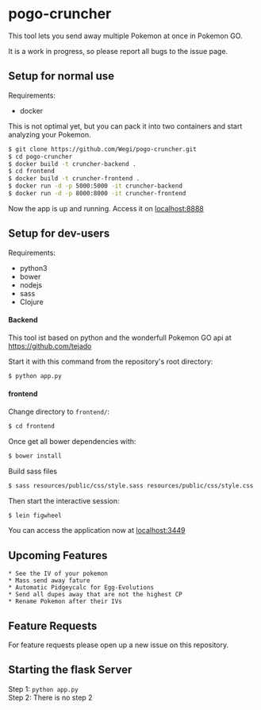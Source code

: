 # pogo-cruncher
This tool lets you send away multiple Pokemon at once in Pokemon GO.

It is a work in progress, so please report all bugs to the issue page.

## Setup for normal use
Requirements:
  * docker

This is not optimal yet, but you can pack it into two containers and start analyzing your Pokemon.

```bash
$ git clone https://github.com/Wegi/pogo-cruncher.git
$ cd pogo-cruncher
$ docker build -t cruncher-backend .
$ cd frontend
$ docker build -t cruncher-frontend .
$ docker run -d -p 5000:5000 -it cruncher-backend
$ docker run -d -p 8000:8000 -it cruncher-frontend
```

Now the app is up and running. Access it on [localhost:8888](http://localhost:8888)

## Setup for dev-users
Requirements:
  * python3
  * bower
  * nodejs
  * sass
  * Clojure

#### Backend
This tool ist based on python and the wonderfull Pokemon GO api at https://github.com/tejado

Start it with this command from the repository's root directory:

```bash
$ python app.py
```


#### frontend
Change directory to `frontend/`:
```bash
$ cd frontend
```

Once get all bower dependencies with:
```bash
$ bower install
```

Build sass files
```bash
$ sass resources/public/css/style.sass resources/public/css/style.css
```

Then start the interactive session:
```bash
$ lein figwheel
```

You can access the application now at [localhost:3449](http://localhost:3449)

## Upcoming Features
    * See the IV of your pokemon
    * Mass send away fature
    * Automatic Pidgeycalc for Egg-Evolutions
    * Send all dupes away that are not the highest CP
    * Rename Pokemon after their IVs

## Feature Requests
For feature requests please open up a new issue on this repository.

## Starting the flask Server

Step 1: `python app.py`  
Step 2: There is no step 2
